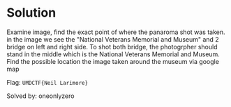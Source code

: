 # Solution
Examine image, find the exact point of where the panaroma shot was taken. in the image we see the "National Veterans Memorial and Museum" and 2 bridge on left and right side. To shot both bridge, the photogrpher should stand in the middle which is the National Veterans Memorial and Museum. Find the possible location the image taken around the museum via google map

Flag: `UMDCTF{Neil Larimore}`


Solved by: oneonlyzero
